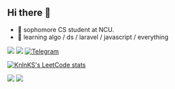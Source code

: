 ## Hi there 👋
* 🔭 sophomore CS student at NCU.
* 🌱 learning algo / ds / laravel / javascript / everything

![](https://komarev.com/ghpvc/?username=your-github-jinyulink&style=for-the-badge)
![](https://dcbadge.vercel.app/api/shield/540014696745533440)
[![Telegram](https://img.shields.io/badge/Telegram-2CA5E0?style=for-the-badge&logo=telegram&logoColor=white)](https://t.me/jinyulink)

[![KnlnKS's LeetCode stats](https://leetcode-stats-six.vercel.app/?username=jinyulink)](https://leetcode.com/Jinyulink/)

![](http://github-profile-summary-cards.vercel.app/api/cards/stats?username=jinyulink&theme=nord_bright)
![](http://github-profile-summary-cards.vercel.app/api/cards/repos-per-language?username=jinyulink&theme=nord_bright&exclude=html)
